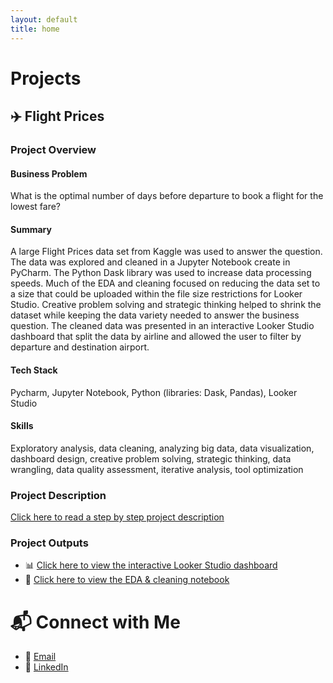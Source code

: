 ```yaml
---
layout: default
title: home
---
```

# Projects
## ✈️ Flight Prices
### Project Overview
#### Business Problem
What is the optimal number of days before departure to book a flight for the lowest fare?
#### Summary
A large Flight Prices data set from Kaggle was used to answer the question. The data was explored and cleaned in a Jupyter Notebook create in PyCharm. The Python Dask library was used to increase data processing speeds. Much of the EDA and cleaning focused on reducing the data set to a size that could be uploaded within the file size restrictions for Looker Studio.  Creative problem solving and strategic thinking helped to shrink the dataset while keeping the data variety needed to answer the business question. The cleaned data was presented in an interactive Looker Studio dashboard that split the data by airline and allowed the user to filter by departure and destination airport. 
#### Tech Stack 
Pycharm, Jupyter Notebook, Python (libraries: Dask, Pandas), Looker Studio 
#### Skills
Exploratory analysis, data cleaning, analyzing big data, data visualization, dashboard design, creative problem solving, strategic thinking, data wrangling, data quality assessment, iterative analysis, tool optimization 
### Project Description
[Click here to read a step by step project description](flightprices.md)
### Project Outputs
- 📊 [Click here to view the interactive Looker Studio dashboard](https://lookerstudio.google.com/reporting/fabdcd7e-3789-4d10-abc8-9696a26eed5e)
- 📓 [Click here to view the EDA & cleaning notebook](https://github.com/talisam89/data-portfolio/blob/main/flight-prices/Flight_data_EDA.ipynb)


# 📬 Connect with Me
- 📧 [Email](mailto:talisamanker@gmail.com)
- 🔗 [LinkedIn](https://www.linkedin.com/in/talisamanker/)

